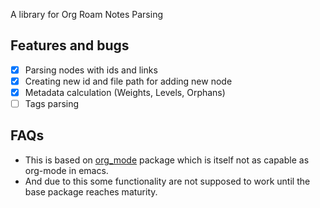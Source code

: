 A library for Org Roam Notes Parsing

## Features and bugs

- [X] Parsing nodes with ids and links
- [X] Creating new id and file path for adding new node
- [X] Metadata calculation (Weights, Levels, Orphans) 
- [ ] Tags parsing

## FAQs

- This is based on [org_mode](https://github.com/dhaval15/org_mode.git) package which is itself not as capable as org-mode in emacs.
- And due to this some functionality are not supposed to work until the base package reaches maturity.
